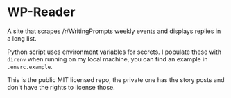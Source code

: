 # WP-Reader

A site that scrapes /r/WritingPrompts weekly events and displays replies in a long list.

Python script uses environment variables for secrets. I populate these with `direnv` when running on my local machine, you can find an example in `.envrc.example`.

This is the public MIT licensed repo, the private one has the story posts and don't have the rights to license those.

